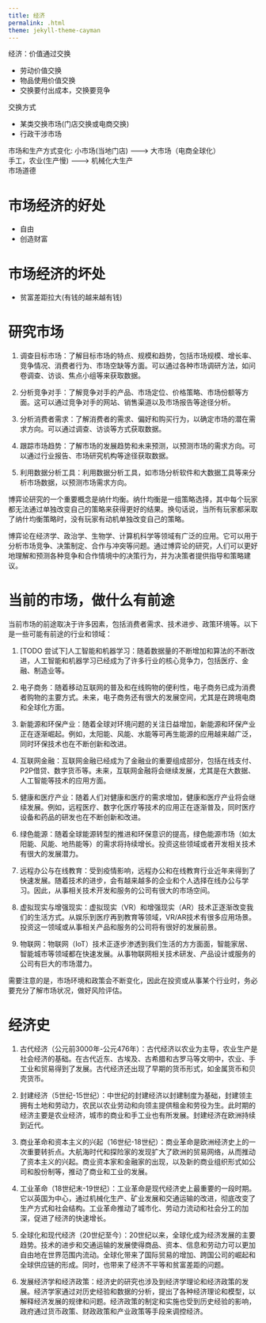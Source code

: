 ```yaml
---
title: 经济
permalink: .html
theme: jekyll-theme-cayman
---
```


经济：价值通过交换
- 劳动价值交换
- 物品使用价值交换
- 交换要付出成本，交换要竞争

交换方式
- 某类交换市场(门店交换或电商交换)
- 行政干涉市场

市场和生产方式变化:
小市场(当地门店)   ---> 大市场（电商全球化）  
手工，农业(生产慢) ---> 机械化大生产  
市场道德

# 市场经济的好处
- 自由
- 创造财富

# 市场经济的坏处
- 贫富差距拉大(有钱的越来越有钱)

# 研究市场

1. 调查目标市场：了解目标市场的特点、规模和趋势，包括市场规模、增长率、竞争情况、消费者行为、市场空缺等方面。可以通过各种市场调研方法，如问卷调查、访谈、焦点小组等来获取数据。

2. 分析竞争对手：了解竞争对手的产品、市场定位、价格策略、市场份额等方面。这可以通过竞争对手的网站、销售渠道以及市场报告等途径分析。

3. 分析消费者需求：了解消费者的需求、偏好和购买行为，以确定市场的潜在需求方向。可以通过调查、访谈等方式获取数据。

4. 跟踪市场趋势：了解市场的发展趋势和未来预测，以预测市场的需求方向。可以通过行业报告、市场研究机构等途径获取数据。

5. 利用数据分析工具：利用数据分析工具，如市场分析软件和大数据工具等来分析市场数据，以预测市场需求方向。

博弈论研究的一个重要概念是纳什均衡。纳什均衡是一组策略选择，其中每个玩家都无法通过单独改变自己的策略来获得更好的结果。换句话说，当所有玩家都采取了纳什均衡策略时，没有玩家有动机单独改变自己的策略。

博弈论在经济学、政治学、生物学、计算机科学等领域有广泛的应用。它可以用于分析市场竞争、决策制定、合作与冲突等问题。通过博弈论的研究，人们可以更好地理解和预测各种竞争和合作情境中的决策行为，并为决策者提供指导和策略建议。

# 当前的市场，做什么有前途

当前市场的前途取决于许多因素，包括消费者需求、技术进步、政策环境等。以下是一些可能有前途的行业和领域：

1. [TODO 尝试下]人工智能和机器学习：随着数据量的不断增加和算法的不断改进，人工智能和机器学习已经成为了许多行业的核心竞争力，包括医疗、金融、制造业等。

2. 电子商务：随着移动互联网的普及和在线购物的便利性，电子商务已成为消费者购物的主要方式。未来，电子商务还有很大的发展空间，尤其是在跨境电商和全球化方面。

3. 新能源和环保产业：随着全球对环境问题的关注日益增加，新能源和环保产业正在逐渐崛起。例如，太阳能、风能、水能等可再生能源的应用越来越广泛，同时环保技术也在不断创新和改进。

4. 互联网金融：互联网金融已经成为了金融业的重要组成部分，包括在线支付、P2P借贷、数字货币等。未来，互联网金融将会继续发展，尤其是在大数据、人工智能等技术的应用方面。

5. 健康和医疗产业：随着人们对健康和医疗的需求增加，健康和医疗产业将会继续发展。例如，远程医疗、数字化医疗等技术的应用正在逐渐普及，同时医疗设备和药品的研发也在不断创新和改进。

6. 绿色能源：随着全球能源转型的推进和环保意识的提高，绿色能源市场（如太阳能、风能、地热能等）的需求将持续增长。投资这些领域或者开发相关技术有很大的发展潜力。

9. 远程办公与在线教育：受到疫情影响，远程办公和在线教育行业近年来得到了快速发展。随着技术的进步，会有越来越多的企业和个人选择在线办公与学习。因此，从事相关技术开发和服务的公司有很大的市场空间。

10. 虚拟现实与增强现实：虚拟现实（VR）和增强现实（AR）技术正逐渐改变我们的生活方式。从娱乐到医疗再到教育等领域，VR/AR技术有很多应用场景。投资这一领域或从事相关产品和服务的公司将有很好的发展前景。

11. 物联网：物联网（IoT）技术正逐步渗透到我们生活的方方面面，智能家居、智能城市等领域都在快速发展。从事物联网相关技术研发、产品设计或服务的公司有巨大的市场潜力。

需要注意的是，市场环境和政策会不断变化，因此在投资或从事某个行业时，务必要充分了解市场状况，做好风险评估。

# 经济史


1. 古代经济（公元前3000年-公元476年）：古代经济以农业为主导，农业生产是社会经济的基础。在古代近东、古埃及、古希腊和古罗马等文明中，农业、手工业和贸易得到了发展。古代经济还出现了早期的货币形式，如金属货币和贝壳货币。

2. 封建经济（5世纪-15世纪）：中世纪的封建经济以封建制度为基础，封建领主拥有土地和劳动力，农民以农业劳动和向领主提供租金和劳役为生。此时期的经济主要是农业经济，城市的商业和手工业也有所发展。封建经济在欧洲持续到近代。

3. 商业革命和资本主义的兴起（16世纪-18世纪）：商业革命是欧洲经济史上的一次重要转折点。大航海时代和探险家的发现扩大了欧洲的贸易网络，从而推动了资本主义的兴起。商业资本家和金融家的出现，以及新的商业组织形式如公司和股份制等，推动了商业和工业的发展。

4. 工业革命（18世纪末-19世纪）：工业革命是现代经济史上最重要的一段时期。它以英国为中心，通过机械化生产、矿业发展和交通运输的改进，彻底改变了生产方式和社会结构。工业革命推动了城市化、劳动力流动和社会分工的加深，促进了经济的快速增长。

5. 全球化和现代经济（20世纪至今）：20世纪以来，全球化成为经济发展的主要趋势。技术的进步和交通运输的发展使得商品、资本、信息和劳动力可以更加自由地在世界范围内流动。全球化带来了国际贸易的增加、跨国公司的崛起和全球供应链的形成。同时，也带来了经济不平等和贫富差距的问题。

6. 发展经济学和经济政策：经济史的研究也涉及到经济学理论和经济政策的发展。经济学家通过对历史经验和数据的分析，提出了各种经济理论和模型，以解释经济发展的规律和问题。经济政策的制定和实施也受到历史经验的影响，政府通过货币政策、财政政策和产业政策等手段来调控经济。
